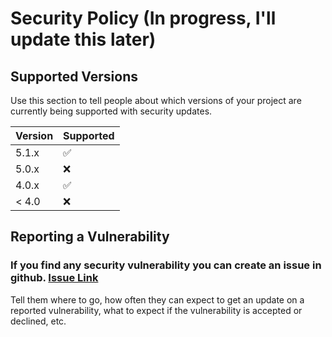 # Security Policy (In progress, I'll update this later)

## Supported Versions

Use this section to tell people about which versions of your project are
currently being supported with security updates.

| Version | Supported          |
| ------- | ------------------ |
| 5.1.x   | :white_check_mark: |
| 5.0.x   | :x:                |
| 4.0.x   | :white_check_mark: |
| < 4.0   | :x:                |

## Reporting a Vulnerability

### If you find any security vulnerability you can create an issue in github. [Issue Link](https://github.com/Mohammad-Mesbaul-Haque/Markdown-Blog/issues)

Tell them where to go, how often they can expect to get an update on a
reported vulnerability, what to expect if the vulnerability is accepted or
declined, etc.
